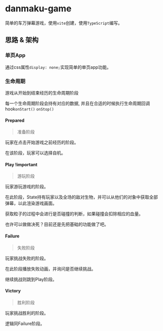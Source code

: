 # danmaku-game

简单的车万弹幕游戏，使用`vite`创建，使用`TypeScript`编写。

## 思路 & 架构

### 单页App

通过css属性`display: none;`实现简单的单页app功能。

### 生命周期

游戏从开始到结束经历的生命周期阶段

每一个生命周期阶段会持有对应的数据, 并且在合适的时候执行生命周期回调hook`onStart()` `onStop()`

#### Prepared

> 准备阶段

玩家在点击开始游戏之前经历的阶段。

在该阶段，玩家可以选择自机。

#### Play !important

> 游玩阶段

玩家游玩游戏的阶段。

在此阶段，State持有玩家以及全场的敌对生物，并可以从他们的对象中获取全部弹幕，以此渲染游戏画面。

获取粒子的过程中会进行是否碰撞的判断，如果碰撞会扣除相应的血量。

也许可以做做决死？目前还是先把基础的功能做了吧。

#### Failure

> 失败阶段

玩家挑战失败的阶段。

在此阶段播放失败动画，并询问是否继续挑战。

继续挑战则跳到Play阶段。

#### Victory

> 胜利阶段

玩家挑战胜利的阶段。

逻辑同Failure阶段。







